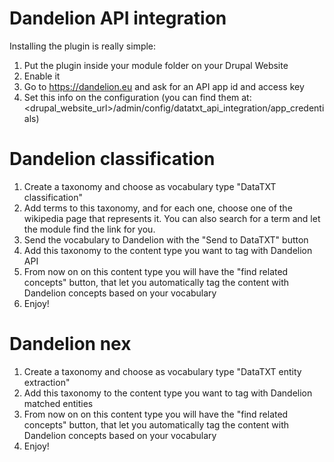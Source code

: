 # Dandelion API integration
Installing the plugin is really simple:

1. Put the plugin inside your module folder on your Drupal Website
2. Enable it
3. Go to https://dandelion.eu and ask for an API app id and access key
4. Set this info on the configuration (you can find them at: <drupal_website_url>/admin/config/datatxt_api_integration/app_credentials)

# Dandelion classification

1. Create a taxonomy and choose as vocabulary type "DataTXT classification"
2. Add terms to this taxonomy, and for each one, choose one of the wikipedia page that represents it. You can also search for a term and let the module find the link for you.
3. Send the vocabulary to Dandelion with the "Send to DataTXT" button
4. Add this taxonomy to the content type you want to tag with Dandelion API
5. From now on on this content type you will have the "find related concepts" button, that let you automatically tag the content with Dandelion concepts based on your vocabulary 
6. Enjoy!

# Dandelion nex

1. Create a taxonomy and choose as vocabulary type "DataTXT entity extraction"
2. Add this taxonomy to the content type you want to tag with Dandelion matched entities
3. From now on on this content type you will have the "find related concepts" button, that let you automatically tag the content with Dandelion concepts based on your vocabulary 
4. Enjoy!

